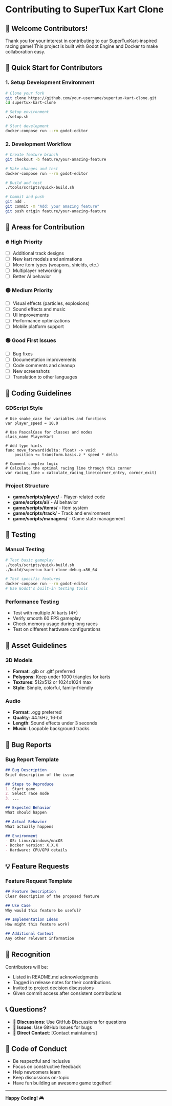 # Contributing to SuperTux Kart Clone

## 🎉 Welcome Contributors!

Thank you for your interest in contributing to our SuperTuxKart-inspired racing game! This project is built with Godot Engine and Docker to make collaboration easy.

## 🚀 Quick Start for Contributors

### 1. Setup Development Environment
```bash
# Clone your fork
git clone https://github.com/your-username/supertux-kart-clone.git
cd supertux-kart-clone

# Setup environment
./setup.sh

# Start development
docker-compose run --rm godot-editor
```

### 2. Development Workflow
```bash
# Create feature branch
git checkout -b feature/your-amazing-feature

# Make changes and test
docker-compose run --rm godot-editor

# Build and test
./tools/scripts/quick-build.sh

# Commit and push
git add .
git commit -m "Add: your amazing feature"
git push origin feature/your-amazing-feature
```

## 🎯 Areas for Contribution

### 🔥 High Priority
- [ ] Additional track designs
- [ ] New kart models and animations  
- [ ] More item types (weapons, shields, etc.)
- [ ] Multiplayer networking
- [ ] Better AI behavior

### 🟡 Medium Priority  
- [ ] Visual effects (particles, explosions)
- [ ] Sound effects and music
- [ ] UI improvements
- [ ] Performance optimizations
- [ ] Mobile platform support

### 🟢 Good First Issues
- [ ] Bug fixes
- [ ] Documentation improvements
- [ ] Code comments and cleanup
- [ ] New screenshots
- [ ] Translation to other languages

## 📝 Coding Guidelines

### GDScript Style
```gdscript
# Use snake_case for variables and functions
var player_speed = 10.0

# Use PascalCase for classes and nodes
class_name PlayerKart

# Add type hints
func move_forward(delta: float) -> void:
    position += transform.basis.z * speed * delta

# Comment complex logic
# Calculate the optimal racing line through this corner
var racing_line = calculate_racing_line(corner_entry, corner_exit)
```

### Project Structure
- **game/scripts/player/** - Player-related code
- **game/scripts/ai/** - AI behavior  
- **game/scripts/items/** - Item system
- **game/scripts/track/** - Track and environment
- **game/scripts/managers/** - Game state management

## 🧪 Testing

### Manual Testing
```bash
# Test basic gameplay
./tools/scripts/quick-build.sh
./build/supertux-kart-clone-debug.x86_64

# Test specific features
docker-compose run --rm godot-editor
# Use Godot's built-in testing tools
```

### Performance Testing
- Test with multiple AI karts (4+)
- Verify smooth 60 FPS gameplay
- Check memory usage during long races
- Test on different hardware configurations

## 🎨 Asset Guidelines

### 3D Models
- **Format**: .glb or .gltf preferred
- **Polygons**: Keep under 1000 triangles for karts
- **Textures**: 512x512 or 1024x1024 max
- **Style**: Simple, colorful, family-friendly

### Audio
- **Format**: .ogg preferred
- **Quality**: 44.1kHz, 16-bit
- **Length**: Sound effects under 3 seconds
- **Music**: Loopable background tracks

## 🐛 Bug Reports

### Bug Report Template
```markdown
## Bug Description
Brief description of the issue

## Steps to Reproduce
1. Start game
2. Select race mode
3. ...

## Expected Behavior
What should happen

## Actual Behavior  
What actually happens

## Environment
- OS: Linux/Windows/macOS
- Docker version: X.X.X
- Hardware: CPU/GPU details
```

## 💡 Feature Requests

### Feature Request Template  
```markdown
## Feature Description
Clear description of the proposed feature

## Use Case
Why would this feature be useful?

## Implementation Ideas
How might this feature work?

## Additional Context
Any other relevant information
```

## 🎊 Recognition

Contributors will be:
- Listed in README.md acknowledgments
- Tagged in release notes for their contributions
- Invited to project decision discussions
- Given commit access after consistent contributions

## 📞 Questions?

- 💬 **Discussions**: Use GitHub Discussions for questions
- 🐛 **Issues**: Use GitHub Issues for bugs
- 📧 **Direct Contact**: [Contact maintainers]

## 📜 Code of Conduct

- Be respectful and inclusive
- Focus on constructive feedback
- Help newcomers learn
- Keep discussions on-topic
- Have fun building an awesome game together!

---

**Happy Coding! 🎮**